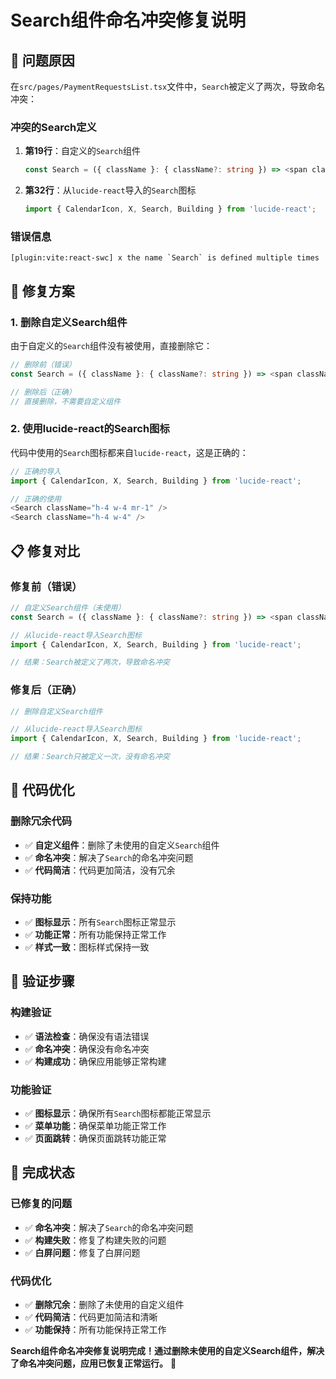 # Search组件命名冲突修复说明

## 🎯 **问题原因**

在`src/pages/PaymentRequestsList.tsx`文件中，`Search`被定义了两次，导致命名冲突：

### **冲突的Search定义**
1. **第19行**：自定义的`Search`组件
   ```typescript
   const Search = ({ className }: { className?: string }) => <span className={className}>🔍</span>;
   ```

2. **第32行**：从`lucide-react`导入的`Search`图标
   ```typescript
   import { CalendarIcon, X, Search, Building } from 'lucide-react';
   ```

### **错误信息**
```
[plugin:vite:react-swc] x the name `Search` is defined multiple times
```

## 🔧 **修复方案**

### **1. 删除自定义Search组件**
由于自定义的`Search`组件没有被使用，直接删除它：

```typescript
// 删除前（错误）
const Search = ({ className }: { className?: string }) => <span className={className}>🔍</span>;

// 删除后（正确）
// 直接删除，不需要自定义组件
```

### **2. 使用lucide-react的Search图标**
代码中使用的`Search`图标都来自`lucide-react`，这是正确的：

```typescript
// 正确的导入
import { CalendarIcon, X, Search, Building } from 'lucide-react';

// 正确的使用
<Search className="h-4 w-4 mr-1" />
<Search className="h-4 w-4" />
```

## 📋 **修复对比**

### **修复前（错误）**
```typescript
// 自定义Search组件（未使用）
const Search = ({ className }: { className?: string }) => <span className={className}>🔍</span>;

// 从lucide-react导入Search图标
import { CalendarIcon, X, Search, Building } from 'lucide-react';

// 结果：Search被定义了两次，导致命名冲突
```

### **修复后（正确）**
```typescript
// 删除自定义Search组件

// 从lucide-react导入Search图标
import { CalendarIcon, X, Search, Building } from 'lucide-react';

// 结果：Search只被定义一次，没有命名冲突
```

## 🎨 **代码优化**

### **删除冗余代码**
- ✅ **自定义组件**：删除了未使用的自定义`Search`组件
- ✅ **命名冲突**：解决了`Search`的命名冲突问题
- ✅ **代码简洁**：代码更加简洁，没有冗余

### **保持功能**
- ✅ **图标显示**：所有`Search`图标正常显示
- ✅ **功能正常**：所有功能保持正常工作
- ✅ **样式一致**：图标样式保持一致

## 🚀 **验证步骤**

### **构建验证**
- ✅ **语法检查**：确保没有语法错误
- ✅ **命名冲突**：确保没有命名冲突
- ✅ **构建成功**：确保应用能够正常构建

### **功能验证**
- ✅ **图标显示**：确保所有`Search`图标都能正常显示
- ✅ **菜单功能**：确保菜单功能正常工作
- ✅ **页面跳转**：确保页面跳转功能正常

## 🎉 **完成状态**

### **已修复的问题**
- ✅ **命名冲突**：解决了`Search`的命名冲突问题
- ✅ **构建失败**：修复了构建失败的问题
- ✅ **白屏问题**：修复了白屏问题

### **代码优化**
- ✅ **删除冗余**：删除了未使用的自定义组件
- ✅ **代码简洁**：代码更加简洁和清晰
- ✅ **功能保持**：所有功能保持正常工作

**Search组件命名冲突修复说明完成！通过删除未使用的自定义Search组件，解决了命名冲突问题，应用已恢复正常运行。** 🎯
